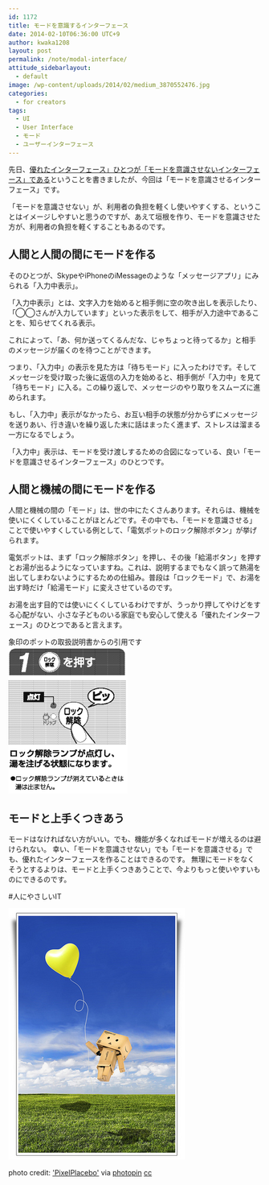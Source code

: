 ```yaml
---
id: 1172
title: モードを意識するインターフェース
date: 2014-02-10T06:36:00 UTC+9
author: kwaka1208
layout: post
permalink: /note/modal-interface/
attitude_sidebarlayout:
  - default
image: /wp-content/uploads/2014/02/medium_3870552476.jpg
categories:
  - for creators
tags:
  - UI
  - User Interface
  - モード
  - ユーザーインターフェース
---
```

先日、[優れたインターフェース」ひとつが「モードを意識させないインターフェース」である](/modeless-interface/)ということを書きましたが、今回は「モードを意識させるインターフェース」です。

「モードを意識させない」が、利用者の負担を軽くし使いやすくする、ということはイメージしやすいと思うのですが、あえて垣根を作り、モードを意識させた方が、利用者の負担を軽くすることもあるのです。
## 人間と人間の間にモードを作る
そのひとつが、SkypeやiPhoneのiMessageのような「メッセージアプリ」にみられる「入力中表示」。

「入力中表示」とは、文字入力を始めると相手側に空の吹き出しを表示したり、「◯◯さんが入力しています」といった表示をして、相手が入力途中であることを、知らせてくれる表示。

これによって、「あ、何か送ってくるんだな、じゃちょっと待ってるか」と相手のメッセージが届くのを待つことができます。

つまり、「入力中」の表示を見た方は「待ちモード」に入ったわけです。そしてメッセージを受け取った後に返信の入力を始めると、相手側が「入力中」を見て「待ちモード」に入る。この繰り返しで、メッセージのやり取りをスムーズに進められます。

もし、「入力中」表示がなかったら、お互い相手の状態が分からずにメッセージを送りあい、行き違いを繰り返した末に話はまったく進まず、ストレスは溜まる一方になるでしょう。

「入力中」表示は、モードを受け渡しするための合図になっている、良い「モードを意識させるインターフェース」のひとつです。

## 人間と機械の間にモードを作る

人間と機械の間の「モード」は、世の中にたくさんあります。それらは、機械を使いにくくしていることがほとんどです。その中でも、「モードを意識させる」ことで使いやすくしている例として、「電気ポットのロック解除ボタン」が挙げられます。

電気ポットは、まず「ロック解除ボタン」を押し、その後「給湯ボタン」を押すとお湯が出るようになっていますね。これは、説明するまでもなく誤って熱湯を出してしまわないようにするための仕組み。普段は「ロックモード」で、お湯を出す時だけ「給湯モード」に変えさせているのです。

お湯を出す目的では使いにくくしているわけですが、うっかり押してやけどをする心配がない、小さな子どものいる家庭でも安心して使える「優れたインターフェース」のひとつであると言えます。

象印のポットの取扱説明書からの引用です
<img src="/assets/images/2012/12/pot.png">

## モードと上手くつきあう
モードはなければない方がいい。でも、機能が多くなればモードが増えるのは避けられない。
幸い、「モードを意識させない」でも「モードを意識させる」でも、優れたインターフェースを作ることはできるのです。
無理にモードをなくそうとするよりは、モードと上手くつきあうことで、今よりもっと使いやすいものにできるのです。

#人にやさしいIT

![ダンボーと風船](/assets/images/2014/02/medium_3870552476.jpg)

photo credit: ['PixelPlacebo'](http://www.flickr.com/photos/beatkueng/3870552476/) via [photopin](http://photopin.com) [cc](http://creativecommons.org/licenses/by-nc/2.0/)